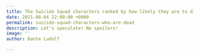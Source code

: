 ```yaml
---
title: The Suicide Squad characters ranked by how likely they are to die
date: 2021-08-04 22:00:00 +0000
permalink: suicide-squad-characters-who-are-dead
description: Let's speculate! No spoilers!
image: ''
author: Dante Ludolf

---
```

